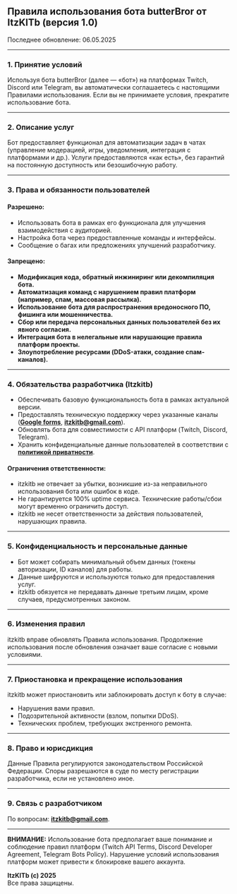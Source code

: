 ## **Правила использования бота butterBror от ItzKITb (версия 1.0)**  
Последнее обновление: 06.05.2025

---

### 1. **Принятие условий**  
Используя бота butterBror (далее — «бот») на платформах Twitch, Discord или Telegram, вы автоматически соглашаетесь с настоящими Правилами использования. Если вы не принимаете условия, прекратите использование бота.  

---

### 2. **Описание услуг**  
Бот предоставляет функционал для автоматизации задач в чатах (управление модерацией, игры, уведомления, интеграция с платформами и др.). Услуги предоставляются «как есть», без гарантий на постоянную доступность или безошибочную работу.  

---

### 3. **Права и обязанности пользователей**  
#### **Разрешено:**  
- Использовать бота в рамках его функционала для улучшения взаимодействия с аудиторией.  
- Настройка бота через предоставленные команды и интерфейсы.  
- Сообщение о багах или предложениях улучшений разработчику.  

#### **Запрещено:**  
- **Модификация кода, обратный инжиниринг или декомпиляция бота.**  
- **Автоматизация команд с нарушением правил платформ (например, спам, массовая рассылка).**  
- **Использование бота для распространения вредоносного ПО, фишинга или мошенничества.**  
- **Сбор или передача персональных данных пользователей без их явного согласия.**  
- **Интеграция бота в нелегальные или нарушающие правила платформ проекты.**  
- **Злоупотребление ресурсами (DDoS-атаки, создание спам-каналов).**  

---

### 4. **Обязательства разработчика (Itzkitb)**  
- Обеспечивать базовую функциональность бота в рамках актуальной версии.  
- Предоставлять техническую поддержку через указанные каналы (**[Google forms](https://docs.google.com/forms/d/1B-yRJ-Ygd28gElLN0h4aNgzUSMF4cNNK2NJeEIWaZYI/edit)**, **itzkitb@gmail.com**).  
- Обновлять бота для совместимости с API платформ (Twitch, Discord, Telegram).  
- Хранить конфиденциальные данные пользователей в соответствии с **[политикой приватности](privacy_policy.md)**.  

#### **Ограничения ответственности:**  
- itzkitb не отвечает за убытки, возникшие из-за неправильного использования бота или ошибок в коде.  
- Не гарантируется 100% uptime сервиса. Технические работы/сбои могут временно ограничить доступ.  
- itzkitb не несет ответственности за действия пользователей, нарушающих правила.  

---

### 5. **Конфиденциальность и персональные данные**  
- Бот может собирать минимальный объем данных (токены авторизации, ID каналов) для работы.  
- Данные шифруются и используются только для предоставления услуг.  
- itzkitb обязуется не передавать данные третьим лицам, кроме случаев, предусмотренных законом.  

---

### 6. **Изменения правил**  
itzkitb вправе обновлять Правила использования. Продолжение использования после обновления означает ваше согласие с новыми условиями.  

---

### 7. **Приостановка и прекращение использования**  
itzkitb может приостановить или заблокировать доступ к боту в случае:  
- Нарушения вами правил.  
- Подозрительной активности (взлом, попытки DDoS).  
- Технических проблем, требующих экстренного ремонта.  

---

### 8. **Право и юрисдикция**  
Данные Правила регулируются законодательством Российской Федерации. Споры разрешаются в суде по месту регистрации разработчика, если не установлено иное.  

---

### 9. **Связь с разработчиком**  
По вопросам: **itzkitb@gmail.com**.

--- 

**ВНИМАНИЕ:** Использование бота предполагает ваше понимание и соблюдение правил платформ (Twitch API Terms, Discord Developer Agreement, Telegram Bots Policy). Нарушение условий использования платформ может привести к блокировке вашего аккаунта.  

**ItzKITb (c) 2025**  
Все права защищены.
